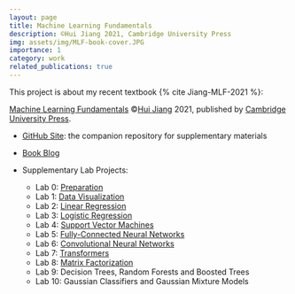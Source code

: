 ```yaml
---
layout: page
title: Machine Learning Fundamentals
description: ©Hui Jiang 2021, Cambridge University Press
img: assets/img/MLF-book-cover.JPG
importance: 1
category: work
related_publications: true
---
```


This project is about my recent textbook {% cite Jiang-MLF-2021 %}:

[Machine Learning Fundamentals](https://www.amazon.com/Machine-Learning-Fundamentals-Concise-Introduction/dp/1108940021)
©[Hui Jiang](https://www.cse.yorku.ca/~huijiang) 2021, published by 
[Cambridge University Press](https://www.cambridge.org/ca/academic/subjects/computer-science/pattern-recognition-and-machine-learning/machine-learning-fundamentals-concise-introduction?format=PB). 

* [GitHub Site](https://github.com/iNCML/MachineLearningBook): the companion repository for supplementary  materials

* [Book Blog](../../blog/2022/Machine-Learning-Fundamentals/)
  
* Supplementary Lab Projects:
  - Lab 0: [Preparation](https://www.eecs.yorku.ca/~huijiang/MLF-Labs/Lab0_Preparation.html)
  - Lab 1: [Data Visualization](https://www.eecs.yorku.ca/~huijiang/MLF-Labs/Lab1_Data_Visualization.html)
  - Lab 2: [Linear Regression](https://www.eecs.yorku.ca/~huijiang/MLF-Labs/Lab2_Linear_Regression.html) 
  - Lab 3: [Logistic Regression](https://www.eecs.yorku.ca/~huijiang/MLF-Labs/Lab3_Logistic_Regression.html)
  - Lab 4: [Support Vector Machines](https://www.eecs.yorku.ca/~huijiang/MLF-Labs/Lab4_Support_Vector_Machine.html)
  - Lab 5: [Fully-Connected Neural Networks](https://www.eecs.yorku.ca/~huijiang/MLF-Labs/Lab5_Fully_Connected_Neural_Networks.html)
  - Lab 6: [Convolutional Neural Networks](https://www.eecs.yorku.ca/~huijiang/MLF-Labs/Lab6_Convolutional_Neural_Networks.html)
  - Lab 7: [Transformers](https://www.eecs.yorku.ca/~huijiang/MLF-Labs/Lab7_Transformers.html)
  - Lab 8: [Matrix Factorization](https://www.eecs.yorku.ca/~huijiang/MLF-Labs/Lab8_Matrix_Factorization.html)
  - Lab 9: Decision Trees, Random Forests and Boosted Trees
  - Lab 10: Gaussian Classifiers and Gaussian Mixture Models

